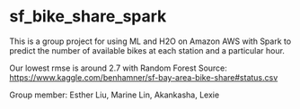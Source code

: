 # sf_bike_share_spark
This is a group project for using ML and H2O on Amazon AWS with Spark to predict the number of available bikes at each station 
and a particular hour.

Our lowest rmse is around 2.7 with Random Forest
Source: https://www.kaggle.com/benhamner/sf-bay-area-bike-share#status.csv

Group member: Esther Liu, Marine Lin, Akankasha, Lexie
